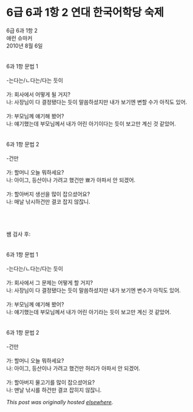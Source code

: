 # 6급 6과 1항 2 연대 한국어학당 숙제

<div>
<p>6&#44553; 6&#44284; 1&#54637; 2<br>&#50528;&#47088; &#49800;&#47560;&#52964;<br>2010&#45380; 8&#50900; 6&#51068;<br><br><br>6&#44284; 1&#54637; &#47928;&#48277; 1<br><br>-&#45716;&#45796;&#45716;/&#12596;&#45796;&#45716;/&#45796;&#45716; &#46319;&#51060;<br><br>&#44032;: &#54924;&#49324;&#50640;&#49436; &#50612;&#46523;&#44172; &#46112; &#44144;&#51648;?<br>&#45208;: &#49324;&#51109;&#45784;&#51060; &#45796; &#44208;&#51221;&#46096;&#45796;&#45716; &#46319;&#51060; &#47568;&#50432;&#54616;&#49512;&#51648;&#47564; &#45236;&#44032; &#48372;&#44592;&#50644; &#48320;&#54624; &#49688;&#44032; &#50500;&#51649;&#46020; &#51080;&#50612;.<br><br>&#44032;: &#48512;&#47784;&#45784;&#44760; &#50584;&#44592;&#54644; &#48420;&#50612;?<br>&#45208;: &#50584;&#44592;&#54664;&#45716;&#45936; &#48512;&#47784;&#45784;&#44760;&#49436; &#45236;&#44032; &#50612;&#47536; &#50500;&#44592;&#51060;&#45796;&#45716; &#46319;&#51060; &#48372;&#44256;&#47564; &#44228;&#49888; &#44163; &#44057;&#50520;&#50612;.<br><br><br>6&#44284; 1&#54637; &#47928;&#48277; 2<br><br>-&#44148;&#47564;<br><br>&#44032;: &#54624;&#47672;&#45768; &#50724;&#45720; &#47952;&#54616;&#49464;&#50836;?<br>&#45208;: &#50500;&#51060;&#44536;, &#46321;&#49328;&#51060;&#45208; &#44032;&#47140;&#44256; &#54664;&#44148;&#47564; &#49072;&#44032; &#50500;&#54028;&#49436; &#50504; &#46104;&#44192;&#50612;.<br><br>&#44032;: &#54624;&#50500;&#48260;&#51648; &#49373;&#49440;&#51012; &#47566;&#51060; &#51105;&#51004;&#49512;&#50612;&#50836;?<br>&#45208;: &#47588;&#45216; &#45210;&#49884;&#54616;&#44148;&#47564; &#44208;&#53076; &#51105;&#51648; &#50506;&#51094;&#45768;.</p>
<div><br></div>
<div><br></div>
<div><br></div>
<div>&#49956; &#44160;&#49324; &#54980;:</div>
<div><br></div>
<div><br></div>
<div>6&#44284; 1&#54637; &#47928;&#48277; 1<br><br>-&#45716;&#45796;&#45716;/&#12596;&#45796;&#45716;/&#45796;&#45716; &#46319;&#51060;<br><br>&#44032;: &#54924;&#49324;&#50640;&#49436; &#44536; &#47928;&#51228;&#45716; &#50612;&#46523;&#44172; &#54624; &#44144;&#51648;?<br>&#45208;: &#49324;&#51109;&#45784;&#51060; &#45796; &#44208;&#51221;&#46096;&#45796;&#45716; &#46319;&#51060; &#47568;&#50432;&#54616;&#49512;&#51648;&#47564; &#45236;&#44032; &#48372;&#44592;&#50644; &#48320;&#49688;&#44032; &#50500;&#51649;&#46020; &#51080;&#50612;.<br><br>&#44032;: &#48512;&#47784;&#45784;&#44760; &#50584;&#44592;&#54644; &#48420;&#50612;?<br>&#45208;: &#50584;&#44592;&#54664;&#45716;&#45936; &#48512;&#47784;&#45784;&#44760;&#49436; &#45236;&#44032; &#50612;&#47536; &#50500;&#44592;&#46972;&#45716; &#46319;&#51060; &#48372;&#44256;&#47564; &#44228;&#49888; &#44163; &#44057;&#50520;&#50612;.<br><br><br>6&#44284; 1&#54637; &#47928;&#48277; 2<br><br>-&#44148;&#47564;<br><br>&#44032;: &#54624;&#47672;&#45768; &#50724;&#45720; &#47952;&#54616;&#49464;&#50836;?<br>&#45208;: &#50500;&#51060;&#44536;, &#46321;&#49328;&#51060;&#45208; &#44032;&#47140;&#44256; &#54664;&#44148;&#47564; &#54728;&#47532;&#44032; &#50500;&#54028;&#49436; &#50504; &#46104;&#44192;&#50612;.<br><br>&#44032;: &#54624;&#50500;&#48260;&#51648; &#47932;&#44256;&#44592;&#47484; &#47566;&#51060; &#51105;&#51004;&#49512;&#50612;&#50836;?<br>&#45208;: &#47592;&#45216; &#45210;&#49884;&#47484; &#54616;&#44148;&#47564; &#44208;&#53076; &#51105;&#55176;&#51648; &#50506;&#51094;&#45768;.</div>
</div>


*This post was originally hosted [elsewhere](http://planspace.blogspot.com/2010/08/6-6-1-2.html).*
